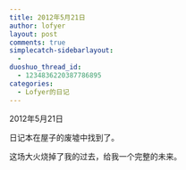 ```yaml
---
title: 2012年5月21日
author: lofyer
layout: post
comments: true
simplecatch-sidebarlayout:
  - 
duoshuo_thread_id:
  - 1234836220387786895
categories:
  - Lofyer的日记
---
```

2012年5月21日

日记本在屋子的废墟中找到了。

这场大火烧掉了我的过去，给我一个完整的未来。